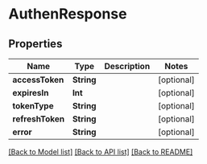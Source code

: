 # AuthenResponse

## Properties
Name | Type | Description | Notes
------------ | ------------- | ------------- | -------------
**accessToken** | **String** |  | [optional] 
**expiresIn** | **Int** |  | [optional] 
**tokenType** | **String** |  | [optional] 
**refreshToken** | **String** |  | [optional] 
**error** | **String** |  | [optional] 

[[Back to Model list]](../README.md#documentation-for-models) [[Back to API list]](../README.md#documentation-for-api-endpoints) [[Back to README]](../README.md)



